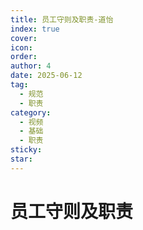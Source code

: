 ```yaml
---
title: 员工守则及职责-道怡
index: true
cover: 
icon: 
order: 
author: 4
date: 2025-06-12
tag:
  - 规范
  - 职责
category:
  - 视频
  - 基础
  - 职责
sticky: 
star: 
---
```


# 员工守则及职责

<BiliBili bvid="BV1ghTfzQEbM" title="员工守则及职责" />
